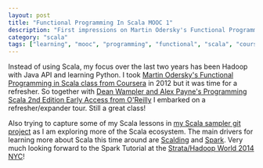 ```yaml
---
layout: post
title: "Functional Programming In Scala MOOC 1"
description: "First impressions on Martin Odersky's Functional Programming In Scala on Coursera"
category: "scala"
tags: ["learning", "mooc", "programming", "functional", "scala", "coursera-functional-programming", "spark"]
---
```


Instead of using Scala, my focus over the last two years has been Hadoop with Java API and learning
Python. I took [Martin Odersky's Functional Programming in Scala class from Coursera](https://www.coursera.org/course/progfun) in 2012
but it was time for a refresher. So together with 
[Dean Wampler and Alex Payne's Programming Scala 2nd Edition Early Access from O'Reilly](http://shop.oreilly.com/product/0636920033073.do) 
I embarked on a refresher/expander tour. Still a great class! 

Also trying to capture some of my Scala lessons in [my Scala sampler git project](https://github.com/medale/scala-sampler) 
as I am exploring more of the Scala ecosystem. The main drivers for learning more about Scala this time 
around are [Scalding](http://www.cascading.org/projects/scalding/) and [Spark](https://spark.apache.org/). 
Very much looking forward to the Spark Tutorial at the [Strata/Hadoop World 2014 NYC](http://strataconf.com/stratany2014/)!
